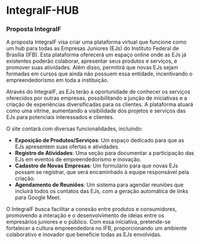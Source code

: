 # IntegraIF-HUB


### Proposta IntegraIF

A proposta IntegraIF visa criar uma plataforma virtual que funcione como um hub para todas as Empresas Juniores (EJs) do Instituto Federal de Brasília (IFB). Esta plataforma oferecerá um espaço online onde as EJs já existentes poderão colaborar, apresentar seus produtos e serviços, e promover suas atividades. Além disso, permitirá que novas EJs sejam formadas em cursos que ainda não possuem essa entidade, incentivando o empreendedorismo em toda a instituição.

Através do IntegraIF, as EJs terão a oportunidade de conhecer os serviços oferecidos por outras empresas, possibilitando a junção de iniciativas e a criação de experiências diversificadas para os clientes. A plataforma atuará como uma vitrine, aumentando a visibilidade dos projetos e serviços das EJs para potenciais interessados e clientes.

O site contará com diversas funcionalidades, incluindo:

- **Exposição de Produtos/Serviços**: Um espaço dedicado para que as EJs apresentem suas ofertas e atividades.
- **Registro de Atividades**: Uma seção para documentar a participação das EJs em eventos de empreendedorismo e inovação.
- **Cadastro de Novas Empresas**: Um formulário para que novas EJs possam se registrar, que será encaminhado à equipe responsável pela criação.
- **Agendamento de Reuniões**: Um sistema para agendar reuniões que incluirá todos os contatos das EJs, com a geração automática de links para Google Meet.

O IntegraIF busca facilitar a conexão entre produtos e consumidores, promovendo a interação e o desenvolvimento de ideias entre os empresários juniores e o público. Com essa iniciativa, pretende-se fortalecer a cultura empreendedora no IFB, proporcionando um ambiente colaborativo e inovador que beneficie todas as EJs envolvidas.
